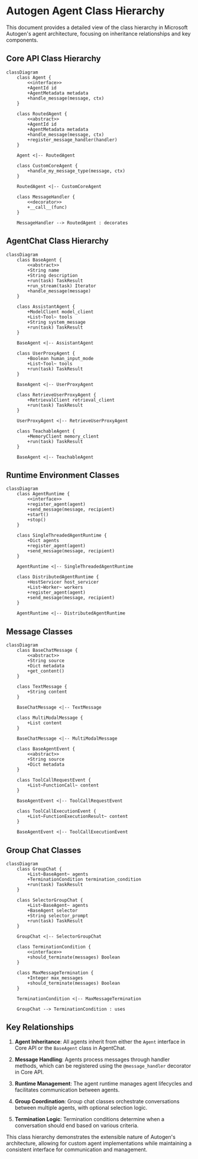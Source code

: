 # Autogen Agent Class Hierarchy

This document provides a detailed view of the class hierarchy in Microsoft Autogen's agent architecture, focusing on inheritance relationships and key components.

## Core API Class Hierarchy

```mermaid
classDiagram
    class Agent {
        <<interface>>
        +AgentId id
        +AgentMetadata metadata
        +handle_message(message, ctx)
    }
    
    class RoutedAgent {
        <<abstract>>
        +AgentId id
        +AgentMetadata metadata
        +handle_message(message, ctx)
        +register_message_handler(handler)
    }
    
    Agent <|-- RoutedAgent
    
    class CustomCoreAgent {
        +handle_my_message_type(message, ctx)
    }
    
    RoutedAgent <|-- CustomCoreAgent
    
    class MessageHandler {
        <<decorator>>
        +__call__(func)
    }
    
    MessageHandler --> RoutedAgent : decorates
```

## AgentChat Class Hierarchy

```mermaid
classDiagram
    class BaseAgent {
        <<abstract>>
        +String name
        +String description
        +run(task) TaskResult
        +run_stream(task) Iterator
        +handle_message(message)
    }
    
    class AssistantAgent {
        +ModelClient model_client
        +List~Tool~ tools
        +String system_message
        +run(task) TaskResult
    }
    
    BaseAgent <|-- AssistantAgent
    
    class UserProxyAgent {
        +Boolean human_input_mode
        +List~Tool~ tools
        +run(task) TaskResult
    }
    
    BaseAgent <|-- UserProxyAgent
    
    class RetrieveUserProxyAgent {
        +RetrievalClient retrieval_client
        +run(task) TaskResult
    }
    
    UserProxyAgent <|-- RetrieveUserProxyAgent
    
    class TeachableAgent {
        +MemoryClient memory_client
        +run(task) TaskResult
    }
    
    BaseAgent <|-- TeachableAgent
```

## Runtime Environment Classes

```mermaid
classDiagram
    class AgentRuntime {
        <<interface>>
        +register_agent(agent)
        +send_message(message, recipient)
        +start()
        +stop()
    }
    
    class SingleThreadedAgentRuntime {
        +Dict agents
        +register_agent(agent)
        +send_message(message, recipient)
    }
    
    AgentRuntime <|-- SingleThreadedAgentRuntime
    
    class DistributedAgentRuntime {
        +HostServicer host_servicer
        +List~Worker~ workers
        +register_agent(agent)
        +send_message(message, recipient)
    }
    
    AgentRuntime <|-- DistributedAgentRuntime
```

## Message Classes

```mermaid
classDiagram
    class BaseChatMessage {
        <<abstract>>
        +String source
        +Dict metadata
        +get_content()
    }
    
    class TextMessage {
        +String content
    }
    
    BaseChatMessage <|-- TextMessage
    
    class MultiModalMessage {
        +List content
    }
    
    BaseChatMessage <|-- MultiModalMessage
    
    class BaseAgentEvent {
        <<abstract>>
        +String source
        +Dict metadata
    }
    
    class ToolCallRequestEvent {
        +List~FunctionCall~ content
    }
    
    BaseAgentEvent <|-- ToolCallRequestEvent
    
    class ToolCallExecutionEvent {
        +List~FunctionExecutionResult~ content
    }
    
    BaseAgentEvent <|-- ToolCallExecutionEvent
```

## Group Chat Classes

```mermaid
classDiagram
    class GroupChat {
        +List~BaseAgent~ agents
        +TerminationCondition termination_condition
        +run(task) TaskResult
    }
    
    class SelectorGroupChat {
        +List~BaseAgent~ agents
        +BaseAgent selector
        +String selector_prompt
        +run(task) TaskResult
    }
    
    GroupChat <|-- SelectorGroupChat
    
    class TerminationCondition {
        <<interface>>
        +should_terminate(messages) Boolean
    }
    
    class MaxMessageTermination {
        +Integer max_messages
        +should_terminate(messages) Boolean
    }
    
    TerminationCondition <|-- MaxMessageTermination
    
    GroupChat --> TerminationCondition : uses
```

## Key Relationships

1. **Agent Inheritance**: All agents inherit from either the `Agent` interface in Core API or the `BaseAgent` class in AgentChat.

2. **Message Handling**: Agents process messages through handler methods, which can be registered using the `@message_handler` decorator in Core API.

3. **Runtime Management**: The agent runtime manages agent lifecycles and facilitates communication between agents.

4. **Group Coordination**: Group chat classes orchestrate conversations between multiple agents, with optional selection logic.

5. **Termination Logic**: Termination conditions determine when a conversation should end based on various criteria.

This class hierarchy demonstrates the extensible nature of Autogen's architecture, allowing for custom agent implementations while maintaining a consistent interface for communication and management.
